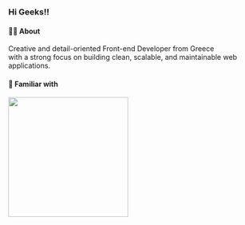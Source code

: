 ### Hi Geeks!!


#### 👨‍💻 About

Creative and detail-oriented Front-end Developer from Greece <br/>
 with a strong focus on building clean, scalable, and maintainable web applications. 


#### 💎 Familiar with

<img width="240px" src="https://skillicons.dev/icons?i=sass,redux,react,electron,next,vercel,alpinejs,tailwind,figma,php,wordpress,docker,git,astro&perline=7&theme=light">
